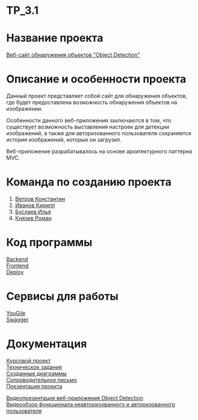 # TP_3.1
# Название проекта

[Веб-сайт обнаружения объектов "Object Detection"](https://objectdetection-phluorogg.cloud.okteto.net) <br />

# Описание и особенности проекта

Данный проект представляет собой сайт для обнаружения объектов, где будет предоставлена возможность обнаружения объектов на изображении. <br />

Особенности данного веб-приложения заключаются в том, что существует возможность выставления настроек для детекции изображений, а также для авторизованного пользователя сохраняется история изображений, которые он загрузил. <br />

Веб-приложение разрабатывалось на основе архитектурного паттерна MVC. <br />

# Команда по созданию проекта

1. [Ветров Константин](https://github.com/phluoroGG)<br />
2. [Иванов Кирилл](https://github.com/CATyPH67)<br />
3. [Буслаев Илья](https://github.com/Smokee0)<br />
4. [Князев Роман](https://github.com/knyazevRm)<br />

# Код программы

[Backend](https://github.com/phluoroGG/OD-Server) <br />
[Frontend](https://github.com/phluoroGG/OD-Client) <br />
[Deploy](https://github.com/phluoroGG/objectdetection) <br />

# Сервисы для работы

[YouGile](https://ru.yougile.com/board/kw1o9ip6kll0) <br /> 
[Swagger](https://objectdetection-back-phluorogg.cloud.okteto.net/swagger/)<br />

# Документация

[Курсовой проект](https://github.com/phluoroGG/TP_3.1/tree/main/Документация/Курсовая%20работа)<br />
[Техническое задание](https://github.com/phluoroGG/TP_3.1/tree/main/Документация/Техническое%20задание)<br />
[Созданные диаграммы](https://github.com/phluoroGG/TP_3.1/tree/main/Документация/Диаграммы)<br />
[Сопроводительное письмо](https://github.com/phluoroGG/TP_3.1/tree/main/Документация/Сопроводительное%20письмо)<br />
[Презентация проекта](https://github.com/phluoroGG/TP_3.1/tree/main/Документация/Презентация)<br />

[Видеопрезентация веб-приложения Object Detection](https://drive.google.com/drive/folders/1YJXHADCSeQxEK2nzFCfDc_G3z8-96_P3)<br />
[Видеообзор функционала неавторизованного и авторизованного пользователя](https://drive.google.com/drive/folders/1nq8G3uVE2WmUOP1OIwm3nQ2hZsR4BxXM) <br />

